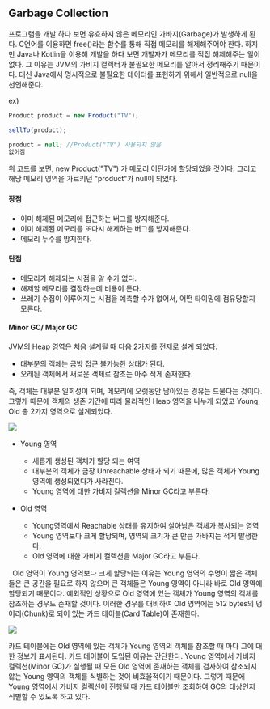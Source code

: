 ## Garbage Collection

프로그램을 개발 하다 보면 유효하지 않은 메모리인 가바지(Garbage)가 발생하게 된다.
C언어를 이용하면 free()라는 함수를 통해 직접 메모리를 해제해주어야 한다. 
하지만 Java나 Kotlin을 이용해 개발을 하다 보면 개발자가 메모리를 직접 해제해주는 일이 없다. 
그 이유는 JVM의 가비지 컬렉터가 불필요한 메모리를 알아서 정리해주기 때문이다. 
대신 Java에서 명시적으로 불필요한 데이터를 표현하기 위해서 일반적으로 null을 선언해준다.

ex)

```java
Product product = new Product("TV");

sellTo(product);

product = null; //Product("TV") 사용되지 않음
없어짐
```
위 코드를 보면, new Product("TV") 가 메모리 어딘가에 할당되었을 것이다. 
그리고 해당 메모리 영역을 가르키던 "product"가 null이 되었다.

#### 장점

- 이미 해제된 메모리에 접근하는 버그를 방지해준다.
- 이미 해제된 메모리를 또다시 해제하는 버그를 방지해준다.
- 메모리 누수를 방지한다.

#### 단점

- 메모리가 해제되는 시점을 알 수가 없다.
- 해제할 메모리를 결정하는데 비용이 든다.
- 쓰레기 수집이 이루어지는 시점을 예측할 수가 없어서, 어떤 타이밍에 점유당할지 모른다.

#### Minor GC/ Major GC

JVM의 Heap 영역은 처음 설계될 때 다음 2가지를 전제로 설계 되었다.

- 대부분의 객체는 금방 접근 불가능한 상태가 된다.
- 오래된 객체에서 새로운 객체로 참조는 아주 적게 존재한다.

즉, 객체는 대부분 일회성이 되며, 메모리에 오랫동안 남아있는 경유는 드물다는 것이다.
그렇게 때문에 객체의 생존 기간에 따라 물리적인 Heap 영역을 나누게 되었고 Young, Old 총 2가지 영역으로 설계되었다.

![](https://img1.daumcdn.net/thumb/R1280x0/?scode=mtistory2&fname=https%3A%2F%2Fblog.kakaocdn.net%2Fdn%2Fva8qQ%2FbtqUSpSocbS%2FkxTvtnmrdhf4bnVPXth0UK%2Fimg.png)

- Young 영역
    - 새롭게 생성된 객체가 할당 되는 여역
    - 대부분의 객체가 금장 Unreachable 상태가 되기 때문에, 많은 객체가 Young 영역에 생성되었다가 사라진다.
    - Young 영역에 대한 가비지 컬렉션을 Minor GC라고 부른다.

- Old 영역
    - Young영역에서 Reachable 상태를 유지하여 살아남은 객체가 복사되는 영역
    - Young 영역보다 크게 할당되며, 영역의 크기가 큰 만큼 가바지는 적게 발생한다.
    - Old 영역에 대한 가비지 컬렉션을 Major GC라고 부른다.

 
Old 영역이 Young 영역보다 크게 할당되는 이유는 Young 영역의 수명이 짧은 객체들은 큰 공간을 필요로 하지 않으며 큰 객체들은 Young 영역이 아니라 바로 Old 영역에 할당되기 때문이다.
예외적인 상황으로 Old 영역에 있는 객체가 Young 영역의 객체를 참조하는 경우도 존재할 것이다.
이러한 경우를 대비하여 Old 영역에는 512 bytes의 덩어리(Chunk)로 되어 있는 카드 테이블(Card Table)이 존재한다.

![](https://img1.daumcdn.net/thumb/R1280x0/?scode=mtistory2&fname=https%3A%2F%2Fblog.kakaocdn.net%2Fdn%2FFOLU3%2FbtqUOBF35cJ%2FBMKuD1iqfq6R0lAqMlfkC0%2Fimg.png)

카드 테이블에는 Old 영역에 있는 객체가 Young 영역의 객체를 참조할 때 마다 그에 대한 정보가 표시된다. 
카드 테이블이 도입된 이유는 간단한다. 
Young 영역에서 가비지 컬렉션(Minor GC)가 실행될 때 모든 Old 영역에 존재하는 객체를 검사하여 참조되지 않는 Young 영역의 객체를 식별하는 것이 비효율적이기 때문이다. 
그렇기 때문에 Young 영역에서 가비지 컬렉션이 진행될 때 카드 테이블만 조회하여 GC의 대상인지 식별할 수 있도록 하고 있다.
